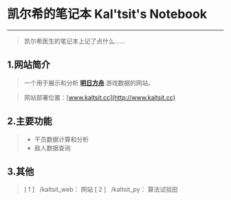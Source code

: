 # 凯尔希的笔记本 Kal'tsit's Notebook
  ------
> 凯尔希医生的笔记本上记了点什么......

## 1.网站简介
> 一个用于展示和分析 [**明日方舟**](https://ak.hypergryph.com/) 游戏数据的网站。

> 网站部署位置：[www.kaltsit.cc](http://www.kaltsit.cc)

## 2.主要功能
> * 干员数据计算和分析
> * 敌人数据查询

## 3.其他
> [ 1 ] &nbsp; /kaltsit_web： 网站
> [ 2 ] &nbsp; /kaltsit_py： 算法试验田
